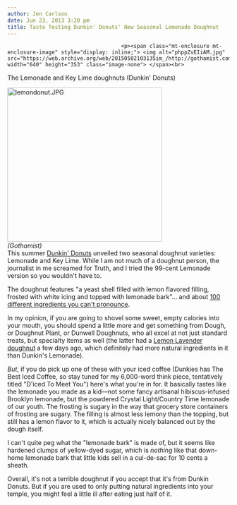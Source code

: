 ```yaml
---
author: Jen Carlson
date: Jun 23, 2013 3:20 pm
title: Taste Testing Dunkin' Donuts' New Seasonal Lemonade Doughnut
---
```


	
										<p><span class="mt-enclosure mt-enclosure-image" style="display: inline;"> <img alt="phppZvEIiAM.jpg" src="https://web.archive.org/web/20150502103135im_/http://gothamist.com/attachments/arts_jen/phppZvEIiAM.jpg" width="640" height="353" class="image-none"> </span><br>
<span class="photo_caption">The Lemonade and Key Lime doughnuts (Dunkin&apos; Donuts)</span></p>

<p><span class="mt-enclosure mt-enclosure-image" style="display: inline;"> </span></p><div class="image-right"> <img alt="lemondonut.JPG" src="https://web.archive.org/web/20150502103135im_/http://gothamist.com/attachments/arts_jen/lemondonut.JPG" width="350" height="350"> <br> <i style=" width:350px; ;display:block"> (Gothamist)</i></div> This summer <a href="https://web.archive.org/web/20150502103135/http://gothamist.com/tags/dunkindonuts">Dunkin&apos; Donuts</a> unveiled two seasonal doughnut varieties: Lemonade and Key Lime. While I am not much of a doughnut person, the journalist in me screamed for Truth, and I tried the 99-cent Lemonade version so you wouldn&apos;t have to. <p></p>

<p>The doughnut features &quot;a yeast shell filled with lemon flavored filling, frosted with white icing and topped with lemonade bark&quot;... and about <a href="https://web.archive.org/web/20150502103135/https://www.dunkindonuts.com/content/dunkindonuts/en/menu/food/bakery/donuts/donuts.html?DRP_FLAVOR=Lemonade+Donut">100 different ingredients you can&apos;t pronounce</a>.</p>

<p>In my opinion, if you are going to shovel some sweet, empty calories into your mouth, you should spend a little more and get something from Dough, or Doughnut Plant, or Dunwell Doughnuts, who all excel at not just standard treats, but specialty items as well (the latter had a <a href="https://web.archive.org/web/20150502103135/http://instagram.com/p/a1BqYbhN-z/">Lemon Lavender doughnut</a> a few days ago, which definitely had more natural ingredients in it than Dunkin&apos;s Lemonade).</p>

<p><em>But</em>, if you do pick up one of these with your iced coffee (Dunkies has The Best Iced Coffee, so stay tuned for my 6,000-word think piece, tentatively titled &quot;D&apos;iced To Meet You&quot;) here&apos;s what you&apos;re in for. It basically tastes like the lemonade you made as a kid&#x2014;not some fancy artisanal hibiscus-infused Brooklyn lemonade, but the powdered Crystal Light/Country Time lemonade of our youth. The frosting is sugary in the way that grocery store containers of frosting are sugary. The filling is almost less lemony than the topping, but still has a lemon flavor to it, which is actually nicely balanced out by the dough itself. </p>

<p>I can&apos;t quite peg what the &quot;lemonade bark&quot; is made of, but it seems like hardened clumps of yellow-dyed sugar, which is <em>nothing</em> like that down-home lemonade bark that little kids sell in a cul-de-sac for 10 cents a sheath. </p>

<p>Overall, it&apos;s not a terrible doughnut if you accept that it&apos;s from Dunkin Donuts. But if you are used to only putting natural ingredients into your temple, you might feel a little ill after eating just half of it.</p>					
										
									
				